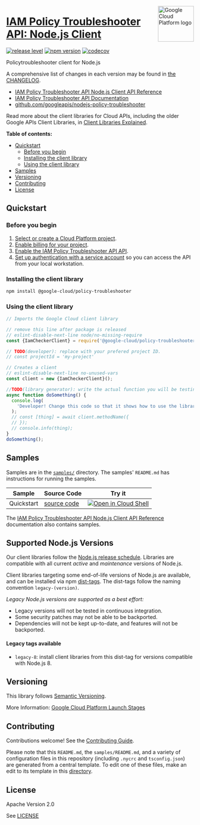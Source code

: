 [//]: # "This README.md file is auto-generated, all changes to this file will be lost."
[//]: # "To regenerate it, use `python -m synthtool`."
<img src="https://avatars2.githubusercontent.com/u/2810941?v=3&s=96" alt="Google Cloud Platform logo" title="Google Cloud Platform" align="right" height="96" width="96"/>

# [IAM Policy Troubleshooter API: Node.js Client](https://github.com/googleapis/nodejs-policy-troubleshooter)

[![release level](https://img.shields.io/badge/release%20level-general%20availability%20%28GA%29-brightgreen.svg?style=flat)](https://cloud.google.com/terms/launch-stages)
[![npm version](https://img.shields.io/npm/v/@google-cloud/policy-troubleshooter.svg)](https://www.npmjs.org/package/@google-cloud/policy-troubleshooter)
[![codecov](https://img.shields.io/codecov/c/github/googleapis/nodejs-policy-troubleshooter/master.svg?style=flat)](https://codecov.io/gh/googleapis/nodejs-policy-troubleshooter)




Policytroubleshooter client for Node.js


A comprehensive list of changes in each version may be found in
[the CHANGELOG](https://github.com/googleapis/nodejs-policy-troubleshooter/blob/master/CHANGELOG.md).

* [IAM Policy Troubleshooter API Node.js Client API Reference][client-docs]
* [IAM Policy Troubleshooter API Documentation][product-docs]
* [github.com/googleapis/nodejs-policy-troubleshooter](https://github.com/googleapis/nodejs-policy-troubleshooter)

Read more about the client libraries for Cloud APIs, including the older
Google APIs Client Libraries, in [Client Libraries Explained][explained].

[explained]: https://cloud.google.com/apis/docs/client-libraries-explained

**Table of contents:**


* [Quickstart](#quickstart)
  * [Before you begin](#before-you-begin)
  * [Installing the client library](#installing-the-client-library)
  * [Using the client library](#using-the-client-library)
* [Samples](#samples)
* [Versioning](#versioning)
* [Contributing](#contributing)
* [License](#license)

## Quickstart

### Before you begin

1.  [Select or create a Cloud Platform project][projects].
1.  [Enable billing for your project][billing].
1.  [Enable the IAM Policy Troubleshooter API API][enable_api].
1.  [Set up authentication with a service account][auth] so you can access the
    API from your local workstation.

### Installing the client library

```bash
npm install @google-cloud/policy-troubleshooter
```


### Using the client library

```javascript
// Imports the Google Cloud client library

// remove this line after package is released
// eslint-disable-next-line node/no-missing-require
const {IamCheckerClient} = require('@google-cloud/policy-troubleshooter');

// TODO(developer): replace with your prefered project ID.
// const projectId = 'my-project'

// Creates a client
// eslint-disable-next-line no-unused-vars
const client = new {IamCheckerClient}();

//TODO(library generator): write the actual function you will be testing
async function doSomething() {
  console.log(
    'Developer! Change this code so that it shows how to use the library! See comments below on structure.'
  );
  // const [thing] = await client.methodName({
  // });
  // console.info(thing);
}
doSomething();

```



## Samples

Samples are in the [`samples/`](https://github.com/googleapis/nodejs-policy-troubleshooter/tree/master/samples) directory. The samples' `README.md`
has instructions for running the samples.

| Sample                      | Source Code                       | Try it |
| --------------------------- | --------------------------------- | ------ |
| Quickstart | [source code](https://github.com/googleapis/nodejs-policy-troubleshooter/blob/master/samples/quickstart.js) | [![Open in Cloud Shell][shell_img]](https://console.cloud.google.com/cloudshell/open?git_repo=https://github.com/googleapis/nodejs-policy-troubleshooter&page=editor&open_in_editor=samples/quickstart.js,samples/README.md) |



The [IAM Policy Troubleshooter API Node.js Client API Reference][client-docs] documentation
also contains samples.

## Supported Node.js Versions

Our client libraries follow the [Node.js release schedule](https://nodejs.org/en/about/releases/).
Libraries are compatible with all current _active_ and _maintenance_ versions of
Node.js.

Client libraries targeting some end-of-life versions of Node.js are available, and
can be installed via npm [dist-tags](https://docs.npmjs.com/cli/dist-tag).
The dist-tags follow the naming convention `legacy-(version)`.

_Legacy Node.js versions are supported as a best effort:_

* Legacy versions will not be tested in continuous integration.
* Some security patches may not be able to be backported.
* Dependencies will not be kept up-to-date, and features will not be backported.

#### Legacy tags available

* `legacy-8`: install client libraries from this dist-tag for versions
  compatible with Node.js 8.

## Versioning

This library follows [Semantic Versioning](http://semver.org/).






More Information: [Google Cloud Platform Launch Stages][launch_stages]

[launch_stages]: https://cloud.google.com/terms/launch-stages

## Contributing

Contributions welcome! See the [Contributing Guide](https://github.com/googleapis/nodejs-policy-troubleshooter/blob/master/CONTRIBUTING.md).

Please note that this `README.md`, the `samples/README.md`,
and a variety of configuration files in this repository (including `.nycrc` and `tsconfig.json`)
are generated from a central template. To edit one of these files, make an edit
to its template in this
[directory](https://github.com/googleapis/synthtool/tree/master/synthtool/gcp/templates/node_library).

## License

Apache Version 2.0

See [LICENSE](https://github.com/googleapis/nodejs-policy-troubleshooter/blob/master/LICENSE)

[client-docs]: https://googleapis.dev/nodejs/policytroubleshooter/latest/
[product-docs]: https://cloud.google.com/iam/docs/troubleshooting-access#rest-api/
[shell_img]: https://gstatic.com/cloudssh/images/open-btn.png
[projects]: https://console.cloud.google.com/project
[billing]: https://support.google.com/cloud/answer/6293499#enable-billing
[enable_api]: https://console.cloud.google.com/flows/enableapi?apiid=policytroubleshooter.googleapis.com
[auth]: https://cloud.google.com/docs/authentication/getting-started
